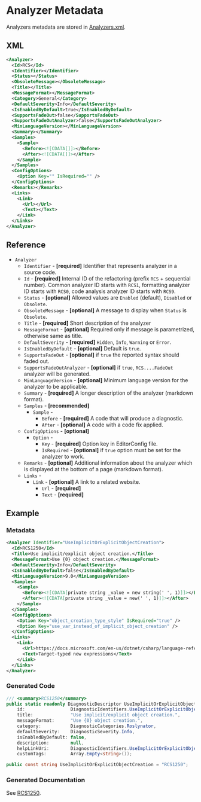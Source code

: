 ﻿---
sidebar_label: Analyzer
---

# Analyzer Metadata

Analyzers metadata are stored in [Analyzers.xml](https://github.com/JosefPihrt/Roslynator/blob/main/src/Analyzers.xml).

## XML

```xml title="Analyzers.xml"
<Analyzer>
  <Id>RCS</Id>
  <Identifier></Identifier>
  <Status></Status>
  <ObsoleteMessage></ObsoleteMessage>
  <Title></Title>
  <MessageFormat></MessageFormat>
  <Category>General</Category>
  <DefaultSeverity>Info</DefaultSeverity>
  <IsEnabledByDefault>true</IsEnabledByDefault>
  <SupportsFadeOut>false</SupportsFadeOut>
  <SupportsFadeOutAnalyzer>false</SupportsFadeOutAnalyzer>
  <MinLanguageVersion></MinLanguageVersion>
  <Summary></Summary>
  <Samples>
    <Sample>
      <Before><![CDATA[]]></Before>
      <After><![CDATA[]]></After>
    </Sample>
  </Samples>
  <ConfigOptions>
    <Option Key="" IsRequired="" />
  </ConfigOptions>
  <Remarks></Remarks>
  <Links>
    <Link>
      <Url></Url>
      <Text></Text>
    </Link>
  </Links>
</Analyzer>
```
## Reference

- `Analyzer`
  - `Identifier` - **\[required\]** Identifier that represents analyzer in a source code.
  - `Id` - **\[required\]** Internal ID of the refactoring (prefix `RCS` + sequential number). Common analyzer ID starts with `RCS1`, formatting analyzer ID starts with `RCS0`, code analysis analyzer ID starts with `RCS9`.
  - `Status` - **\[optional\]** Allowed values are `Enabled` (default), `Disabled` or `Obsolete`.
  - `ObsoleteMessage` - **\[optional\]** A message to display when `Status` is `Obsolete`.
  - `Title` - **\[required\]** Short description of the analyzer
  - `MessageFormat` - **\[optional\]** Required only if message is parametrized, otherwise same as title.
  - `DefaultSeverity` - **\[required\]** `Hidden`, `Info`, `Warning` or `Error`. 
  - `IsEnabledByDefault` - **\[optional\]** Default is `true`.
  - `SupportsFadeOut` - **\[optional\]** if `true` the reported syntax should faded out.
  - `SupportsFadeOutAnalyzer` - **\[optional\]** if `true`, `RCS....FadeOut` analyzer will be generated.
  - `MinLanguageVersion` - **\[optional\]** Minimum language version for the analyzer to be applicable.
  - `Summary` - **\[required\]** A longer description of the analyzer (markdown format).
  - `Samples` - **\[recommended\]** 
    - `Sample` - 
      - `Before` - **\[required\]** A code that will produce a diagnostic.
      - `After` - **\[optional\]** A code with a code fix applied.
  - `ConfigOptions` - **\[optional\]** 
    - `Option` - 
      - `Key` - **\[required\]** Option key in EditorConfig file.
      - `IsRequired` - **\[optional\]** if `true` option must be set for the analyzer to work.
  - `Remarks` - **\[optional\]** Additional information about the analyzer which is displayed at the bottom of a page (markdown format).
  - `Links` - 
    - `Link` - **\[optional\]** A link to a related website.
      - `Url` - **\[required\]** 
      - `Text` - **\[required\]** 

## Example

### Metadata

```xml title="Analyzers.xml"
<Analyzer Identifier="UseImplicitOrExplicitObjectCreation">
  <Id>RCS1250</Id>
  <Title>Use implicit/explicit object creation.</Title>
  <MessageFormat>Use {0} object creation.</MessageFormat>
  <DefaultSeverity>Info</DefaultSeverity>
  <IsEnabledByDefault>false</IsEnabledByDefault>
  <MinLanguageVersion>9.0</MinLanguageVersion>
  <Samples>
    <Sample>
      <Before><![CDATA[private string _value = new string(' ', 1)]]></Before>
      <After><![CDATA[private string _value = new(' ', 1)]]></After>
    </Sample>
  </Samples>
  <ConfigOptions>
    <Option Key="object_creation_type_style" IsRequired="true" />
    <Option Key="use_var_instead_of_implicit_object_creation" />
  </ConfigOptions>
  <Links>
    <Link>
      <Url>https://docs.microsoft.com/en-us/dotnet/csharp/language-reference/proposals/csharp-9.0/target-typed-new</Url>
      <Text>Target-typed new expressions</Text>
    </Link>
  </Links>
</Analyzer>
```

### Generated Code

```csharp title="DiagnosticRules.Generated.cs"
/// <summary>RCS1250</summary>
public static readonly DiagnosticDescriptor UseImplicitOrExplicitObjectCreation = DiagnosticDescriptorFactory.Create(
    id:                 DiagnosticIdentifiers.UseImplicitOrExplicitObjectCreation, 
    title:              "Use implicit/explicit object creation.", 
    messageFormat:      "Use {0} object creation.", 
    category:           DiagnosticCategories.Roslynator, 
    defaultSeverity:    DiagnosticSeverity.Info, 
    isEnabledByDefault: false, 
    description:        null, 
    helpLinkUri:        DiagnosticIdentifiers.UseImplicitOrExplicitObjectCreation, 
    customTags:         Array.Empty<string>());
```

```cs title="DiagnosticIdentifiers.Generated.cs"
public const string UseImplicitOrExplicitObjectCreation = "RCS1250";
```

### Generated Documentation

See [RCS1250](analyzers/RCS1250).
